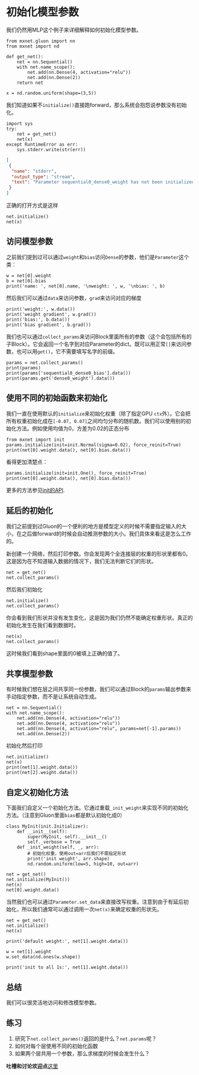 # 初始化模型参数

我们仍然用MLP这个例子来详细解释如何初始化模型参数。

```{.python .input  n=1}
from mxnet.gluon import nn
from mxnet import nd

def get_net():
    net = nn.Sequential()
    with net.name_scope():
        net.add(nn.Dense(4, activation="relu"))
        net.add(nn.Dense(2))
    return net

x = nd.random.uniform(shape=(3,5))
```

我们知道如果不`initialize()`直接跑forward，那么系统会抱怨说参数没有初始化。

```{.python .input  n=2}
import sys
try:
    net = get_net()
    net(x)
except RuntimeError as err:
    sys.stderr.write(str(err))
```

```{.json .output n=2}
[
 {
  "name": "stderr",
  "output_type": "stream",
  "text": "Parameter sequential0_dense0_weight has not been initialized. Note that you should initialize parameters and create Trainer with Block.collect_params() instead of Block.params because the later does not include Parameters of nested child Blocks"
 }
]
```

正确的打开方式是这样

```{.python .input  n=34}
net.initialize()
net(x)
```

## 访问模型参数

之前我们提到过可以通过`weight`和`bias`访问`Dense`的参数，他们是`Parameter`这个类：

```{.python .input  n=35}
w = net[0].weight
b = net[0].bias
print('name: ', net[0].name, '\nweight: ', w, '\nbias: ', b)
```

然后我们可以通过`data`来访问参数，`grad`来访问对应的梯度

```{.python .input  n=43}
print('weight:', w.data())
print('weight gradient', w.grad())
print('bias:', b.data())
print('bias gradient', b.grad())
```

我们也可以通过`collect_params`来访问Block里面所有的参数（这个会包括所有的子Block）。它会返回一个名字到对应Parameter的dict。既可以用正常`[]`来访问参数，也可以用`get()`，它不需要填写名字的前缀。

```{.python .input  n=7}
params = net.collect_params()
print(params)
print(params['sequential0_dense0_bias'].data())
print(params.get('dense0_weight').data())
```

## 使用不同的初始函数来初始化

我们一直在使用默认的`initialize`来初始化权重（除了指定GPU `ctx`外）。它会把所有权重初始化成在`[-0.07, 0.07]`之间均匀分布的随机数。我们可以使用别的初始化方法。例如使用均值为0，方差为0.02的正态分布

```{.python .input}
from mxnet import init
params.initialize(init=init.Normal(sigma=0.02), force_reinit=True)
print(net[0].weight.data(), net[0].bias.data())
```

看得更加清楚点：

```{.python .input}
params.initialize(init=init.One(), force_reinit=True)
print(net[0].weight.data(), net[0].bias.data())
```

更多的方法参见[init的API](https://mxnet.incubator.apache.org/api/python/optimization.html#the-mxnet-initializer-package). 

## 延后的初始化

我们之前提到过Gluon的一个便利的地方是模型定义的时候不需要指定输入的大小，在之后做forward的时候会自动推测参数的大小。我们具体来看这是怎么工作的。

新创建一个网络，然后打印参数。你会发现两个全连接层的权重的形状里都有0。 这是因为在不知道输入数据的情况下，我们无法判断它们的形状。

```{.python .input}
net = get_net()
net.collect_params()
```

然后我们初始化

```{.python .input}
net.initialize()
net.collect_params()
```

你会看到我们形状并没有发生变化，这是因为我们仍然不能确定权重形状。真正的初始化发生在我们看到数据时。

```{.python .input}
net(x)
net.collect_params()
```

这时候我们看到shape里面的0被填上正确的值了。

## 共享模型参数

有时候我们想在层之间共享同一份参数，我们可以通过Block的`params`输出参数来手动指定参数，而不是让系统自动生成。

```{.python .input}
net = nn.Sequential()
with net.name_scope():
    net.add(nn.Dense(4, activation="relu"))
    net.add(nn.Dense(4, activation="relu"))
    net.add(nn.Dense(4, activation="relu", params=net[-1].params))
    net.add(nn.Dense(2))
```

初始化然后打印

```{.python .input}
net.initialize()
net(x)
print(net[1].weight.data())
print(net[2].weight.data())
```

## 自定义初始化方法

下面我们自定义一个初始化方法。它通过重载`_init_weight`来实现不同的初始化方法。（注意到Gluon里面`bias`都是默认初始化成0）

```{.python .input}
class MyInit(init.Initializer):
    def __init__(self):
        super(MyInit, self).__init__()
        self._verbose = True
    def _init_weight(self, _, arr):
        # 初始化权重，使用out=arr后我们不需指定形状
        print('init weight', arr.shape)
        nd.random.uniform(low=5, high=10, out=arr)

net = get_net()
net.initialize(MyInit())
net(x)
net[0].weight.data()
```

当然我们也可以通过`Parameter.set_data`来直接改写权重。注意到由于有延后初始化，所以我们通常可以通过调用一次`net(x)`来确定权重的形状先。

```{.python .input}
net = get_net()
net.initialize()
net(x)

print('default weight:', net[1].weight.data())

w = net[1].weight
w.set_data(nd.ones(w.shape))

print('init to all 1s:', net[1].weight.data())
```

## 总结

我们可以很灵活地访问和修改模型参数。

## 练习

1. 研究下`net.collect_params()`返回的是什么？`net.params`呢？
1. 如何对每个层使用不同的初始化函数
1. 如果两个层共用一个参数，那么求梯度的时候会发生什么？

**吐槽和讨论欢迎点**[这里](https://discuss.gluon.ai/t/topic/987)
